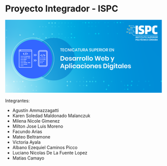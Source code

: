 # Proyecto Integrador - ISPC

![](Frontend/img/Logo.png)

Integrantes:

- Agustín Ammazzagatti
- Karen Soledad Maldonado Malanczuk
- Milena Nicole Gimenez
- Milton Jose Luis Moreno
- Facundo Arias
- Mateo Beltramone
- Victoria Ayala
- Albano Ezequiel Caminos Picco
- Luciano Nicolas De La Fuente Lopez
- Matias Camayo
